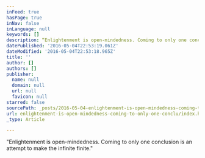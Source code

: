 ```yaml
---
inFeed: true
hasPage: true
inNav: false
inLanguage: null
keywords: []
description: “Enlightenment is open-mindedness. Coming to only one conclusion is an attempt to make the infinite finite.”
datePublished: '2016-05-04T22:53:19.061Z'
dateModified: '2016-05-04T22:53:18.965Z'
title: ''
author: []
authors: []
publisher:
  name: null
  domain: null
  url: null
  favicon: null
starred: false
sourcePath: _posts/2016-05-04-enlightenment-is-open-mindedness-coming-to-only-one-conclu.md
url: enlightenment-is-open-mindedness-coming-to-only-one-conclu/index.html
_type: Article

---
```

"Enlightenment is open-mindedness. Coming to only one conclusion is an attempt to make the infinite finite."